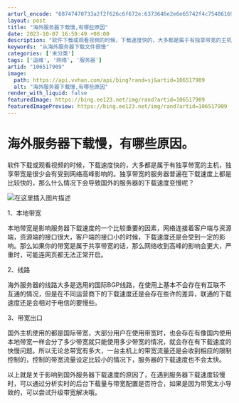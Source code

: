 ```yaml
---
arturl_encode: "68747470733a2f2f626c6f672e:6373646e2e6e65742f4c75486169333030353135313837322f:61727469636c652f64657461696c732f313036353137393039"
layout: post
title: "海外服务器下载慢,有哪些原因"
date: 2023-10-07 16:59:49 +08:00
description: "软件下载或观看视频的时候，下载速度快的，大多都是属于有独享带宽的主机，独享带宽是很少会有受到网络高峰"
keywords: "从海外服务器下载文件很慢"
categories: ['未分类']
tags: ['运维', '网络', '服务器']
artid: "106517909"
image:
  path: https://api.vvhan.com/api/bing?rand=sj&artid=106517909
  alt: "海外服务器下载慢,有哪些原因"
render_with_liquid: false
featuredImage: https://bing.ee123.net/img/rand?artid=106517909
featuredImagePreview: https://bing.ee123.net/img/rand?artid=106517909
---
```


# 海外服务器下载慢，有哪些原因。

软件下载或观看视频的时候，下载速度快的，大多都是属于有独享带宽的主机，独享带宽是很少会有受到网络高峰影响的。独享带宽的服务器普遍在下载速度上都是比较快的，那么什么情况下会导致国外的服务器的下载速度变慢呢？
  
![在这里插入图片描述](https://i-blog.csdnimg.cn/blog_migrate/8ac2ecf8fba27e618caddca3323da1d1.png)
  
1、本地带宽

本地带宽是影响服务器下载速度的一个比较重要的因素，网络连接着客户端与资源端，资源端的接口很大，客户端的接口小的时候，下载速度还是会受到一定的影响。那么如果你的带宽是属于共享带宽的话，那么网络收到高峰的影响会更大，严重时，可能连网页都无法正常开启。

2、线路

海外服务器的线路大多是选用的国际BGP线路，在使用上基本不会存在有互联不互通的情况，但是在不同运营商下的下载速度还是会存在些许的差异，联通的下载速度还是会相对于电信的要慢些。

3、带宽出口

国外主机使用的都是国际带宽，大部分用户在使用带宽时，也会存在有像国内使用本地带宽一样会分了多少带宽就只能使用多少带宽的情况，就会存在有下载速度的快慢问题。所以无论总带宽有多大，一台主机上的带宽流量还是会收到相应的限制控制的，控制的带宽流量设定比较小的情况下，服务器的下载速度也不会太快。

以上就是关于影响到国外服务器下载速度的原因了，在遇到服务器下载速度较慢时，可以通过分析实时的后台下载量与带宽配置是否符合，如果是因为带宽太小导致的，可以尝试升级带宽解决哦。